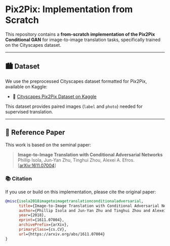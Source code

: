 # Pix2Pix: Implementation from Scratch

This repository contains a **from-scratch implementation of the Pix2Pix Conditional GAN** for image-to-image translation tasks, specifically trained on the Cityscapes dataset.

---

## 🏙️ Dataset

We use the preprocessed Cityscapes dataset formatted for Pix2Pix, available on Kaggle:

- 📂 [Cityscapes Pix2Pix Dataset on Kaggle](https://www.kaggle.com/datasets/balraj98/cityscapes-pix2pix-dataset/data?select=val)

This dataset provides paired images (`label` and `photo`) needed for supervised translation.

---

## 📝 Reference Paper

This work is based on the seminal paper:

> **Image-to-Image Translation with Conditional Adversarial Networks**  
> Phillip Isola, Jun-Yan Zhu, Tinghui Zhou, Alexei A. Efros.  
> [[arXiv:1611.07004](https://arxiv.org/abs/1611.07004)]

### 📚 Citation

If you use or build on this implementation, please cite the original paper:

```bibtex
@misc{isola2018imagetoimagetranslationconditionaladversarial,
      title={Image-to-Image Translation with Conditional Adversarial Networks},
      author={Phillip Isola and Jun-Yan Zhu and Tinghui Zhou and Alexei A. Efros},
      year={2018},
      eprint={1611.07004},
      archivePrefix={arXiv},
      primaryClass={cs.CV},
      url={https://arxiv.org/abs/1611.07004}
}
